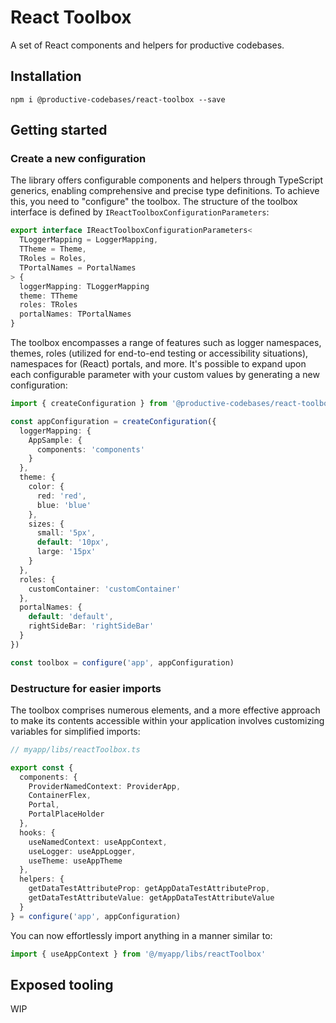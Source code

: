 # React Toolbox

A set of React components and helpers for productive codebases.

## Installation

```
npm i @productive-codebases/react-toolbox --save
```

## Getting started

### Create a new configuration

The library offers configurable components and helpers through TypeScript generics, enabling comprehensive and precise type definitions. To achieve this, you need to "configure" the toolbox. The structure of the toolbox interface is defined by `IReactToolboxConfigurationParameters`:

```ts
export interface IReactToolboxConfigurationParameters<
  TLoggerMapping = LoggerMapping,
  TTheme = Theme,
  TRoles = Roles,
  TPortalNames = PortalNames
> {
  loggerMapping: TLoggerMapping
  theme: TTheme
  roles: TRoles
  portalNames: TPortalNames
}
```

The toolbox encompasses a range of features such as logger namespaces, themes, roles (utilized for end-to-end testing or accessibility situations), namespaces for (React) portals, and more. It's possible to expand upon each configurable parameter with your custom values by generating a new configuration:

```ts
import { createConfiguration } from '@productive-codebases/react-toolbox'

const appConfiguration = createConfiguration({
  loggerMapping: {
    AppSample: {
      components: 'components'
    }
  },
  theme: {
    color: {
      red: 'red',
      blue: 'blue'
    },
    sizes: {
      small: '5px',
      default: '10px',
      large: '15px'
    }
  },
  roles: {
    customContainer: 'customContainer'
  },
  portalNames: {
    default: 'default',
    rightSideBar: 'rightSideBar'
  }
})
```

```ts
const toolbox = configure('app', appConfiguration)
```

### Destructure for easier imports

The toolbox comprises numerous elements, and a more effective approach to make its contents accessible within your application involves customizing variables for simplified imports:

```ts
// myapp/libs/reactToolbox.ts

export const {
  components: {
    ProviderNamedContext: ProviderApp,
    ContainerFlex,
    Portal,
    PortalPlaceHolder
  },
  hooks: {
    useNamedContext: useAppContext,
    useLogger: useAppLogger,
    useTheme: useAppTheme
  },
  helpers: {
    getDataTestAttributeProp: getAppDataTestAttributeProp,
    getDataTestAttributeValue: getAppDataTestAttributeValue
  }
} = configure('app', appConfiguration)
```

You can now effortlessly import anything in a manner similar to:

```ts
import { useAppContext } from '@/myapp/libs/reactToolbox'
```

## Exposed tooling

WIP
